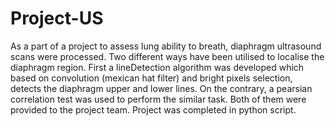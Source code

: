 # Project-US

As a part of a project to assess lung ability to breath, diaphragm ultrasound scans were processed. Two different ways have been utilised to localise the diaphragm region. First a lineDetection algorithm was developed which based on convolution (mexican hat filter) and bright pixels selection, detects the diaphragm upper and lower lines. On the contrary, a pearsian correlation test was used to perform the similar task. Both of them were provided to the project team.
Project was completed in python script.
